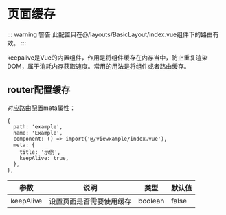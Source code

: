 # 页面缓存

::: warning 警告
此配置只在@/layouts/BasicLayout/index.vue组件下的路由有效。
:::

keepalive是Vue的内置组件，作用是将组件缓存在内存当中，防止重复渲染DOM，属于消耗内存获取速度。常用的用法是将组件或者路由缓存。

## router配置缓存

对应路由配置meta属性：

```ts{5-8}
{
  path: 'example',
  name: 'Example',
  component: () => import('@/viewxample/index.vue'),
  meta: {
    title: '示例',
    keepAlive: true,
  },
},
```

|参数         |说明                     |类型     |默认值    |
|------------|------------------------|---------|---------|
|keepAlive   |设置页面是否需要使用缓存    |boolean  |false    |
